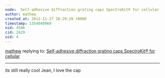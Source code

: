 ```yaml
---
node:  Self-adhesive diffraction grating caps SpectroKit® for cellular
author: mathew
created_at: 2012-11-27 18:29:20 +0000
timestamp: 1354040960
nid: 4586
cid: 2629
uid: 4
---
```




[mathew](../profile/mathew) replying to: [ Self-adhesive diffraction grating caps SpectroKit® for cellular](../notes/jean-christophe-dore/10-23-2012/self-adhesive-diffraction-grating-caps-spectrokit-cellular)

----
its still really cool Jean, I love the cap